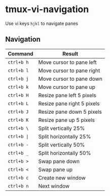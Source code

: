 # tmux-vi-navigation
Use vi keys `hjkl` to navigate panes

## Navigation
|Command|Result|
|-------|------|
|`ctrl+b h`|Move cursor to pane left|
|`ctrl+b l`|Move cursor to pane right|
|`ctrl+b j`|Move cursor to pane down|
|`ctrl+b k`|Move cursor to pane up|
|`ctrl+b H`|Resize pane left 5 pixels|
|`ctrl+b L`|Resize pane right 5 pixels|
|`ctrl+b J`|Resize pane down 5 pixels|
|`ctrl+b K`|Resize pane up 5 pixels|
|`ctrl+b \`|Split vertically 25%|
|`ctrl+b \|`|Split horizontally 25%|
|`ctrl+b -`|Split vertically 50%|
|`ctrl+b _`|Split horizontally 50%|
|`ctrl+b >`|Swap pane down|
|`ctrl+b <`|Swap pane up|
|`ctrl+b c`|Create new window|
|`ctrl+b n`|Next window|
